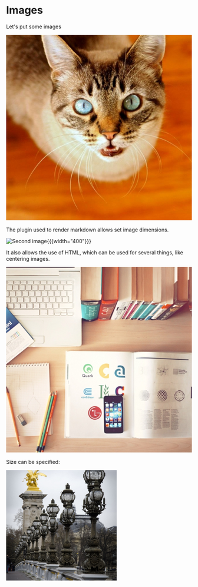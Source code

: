 # Images

Let's put some images

![First image](img/01.jpg)

The plugin used to render markdown allows set image dimensions.

![Second image](/img/02.jpg){{{width="400"}}}

It also allows the use of HTML, which can be used for several things, like centering images.

<img src="img/03.jpg" alt="third image" class="mx-auto">

Size can be specified:

<img src="img/04.jpg" alt="fourth image" class="mx-auto" width="300">
